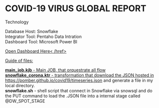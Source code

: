 # COVID-19 VIRUS GLOBAL REPORT

Technology

Database Host: Snowflake
<br>
Integrator Tool: Pentaho Data Intration
<br>
Dashboard Tool: Microsoft Power BI


<a href="https://app.powerbi.com/view?r=eyJrIjoiNTFmNzExYzktN2QyNi00ZGNhLTg1MjQtYTUyOWIyMGYzOGI2IiwidCI6IjE1M2U3N2E0LWMyOWQtNGYyZS04ODU3LWU0MDU5M2YxNjkzMCJ9">Open Dashboard Here< /href>

Guide of files:

<b>main_job.kjb</b> - Main JOB, that orquestrate all flow <br>
<b>snowflake_corona.ktr</b> - transformation that download the JSON hosted in https://pomber.github.io/covid19/timeseries.json and generate a file in my local directory. <br>
<b>snowflake.sh</b> - shell script that connect in Snowflake via snowsql and do the PUT command to load the .JSON file into a internal stage called @DW_SPOT_STAGE

